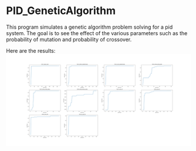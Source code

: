 # PID_GeneticAlgorithm

This program simulates a genetic algorithm problem solving for a pid system. The goal is to see the effect of the various parameters such as the probability of mutation and probability of crossover.


Here are the results:
![results](https://github.com/n27jain/PID_GeneticAlgorithm/blob/main/experiment_results_complete_2.png)
